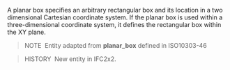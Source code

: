 A planar box specifies an arbitrary rectangular box and its location in a two dimensional Cartesian coordinate system. If the planar box is used within a three-dimensional coordinate system, it defines the rectangular box within the XY plane.

> NOTE&nbsp; Entity adapted from **planar_box** defined in ISO10303-46

> HISTORY&nbsp; New entity in IFC2x2.
